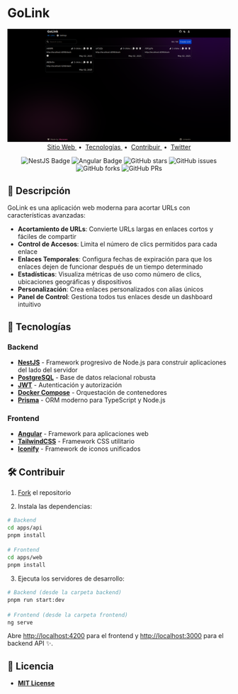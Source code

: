 # GoLink

<div align="center">
<img src="public/images/screenshot.png" alt="GoLink Logo">
</div>

<div align="center">
    <a href="https://golink.dev" target="_blank">
        Sitio Web
    </a>
    <span>&nbsp;•&nbsp;</span>
    <a href="#-tecnologías">
        Tecnologías
    </a>
    <span>&nbsp;•&nbsp;</span>
    <a href="#-contribuir">
        Contribuir
    </a>
    <span>&nbsp;•&nbsp;</span>
    <a href="https://twitter.com/golink">
        Twitter
    </a>
</div>

<div align="center">

![NestJS Badge](https://img.shields.io/badge/NestJS-E0234E?logo=nestjs&logoColor=fff&style=flat)
![Angular Badge](https://img.shields.io/badge/Angular-DD0031?logo=angular&logoColor=fff&style=flat)
![GitHub stars](https://img.shields.io/github/stars/monosen/golink)
![GitHub issues](https://img.shields.io/github/issues/monosen/golink)
![GitHub forks](https://img.shields.io/github/forks/monosen/golink)
![GitHub PRs](https://img.shields.io/github/issues-pr/monosen/golink)

</div>

## 📝 Descripción

GoLink es una aplicación web moderna para acortar URLs con características avanzadas:

- **Acortamiento de URLs**: Convierte URLs largas en enlaces cortos y fáciles de compartir
- **Control de Accesos**: Limita el número de clics permitidos para cada enlace
- **Enlaces Temporales**: Configura fechas de expiración para que los enlaces dejen de funcionar después de un tiempo determinado
- **Estadísticas**: Visualiza métricas de uso como número de clics, ubicaciones geográficas y dispositivos
- **Personalización**: Crea enlaces personalizados con alias únicos
- **Panel de Control**: Gestiona todos tus enlaces desde un dashboard intuitivo

## 🚀 Tecnologías

### Backend

- [**NestJS**](https://nestjs.com/) - Framework progresivo de Node.js para construir aplicaciones del lado del servidor
- [**PostgreSQL**](https://www.postgresql.org/) - Base de datos relacional robusta
- [**JWT**](https://jwt.io/) - Autenticación y autorización
- [**Docker Compose**](https://docs.docker.com/compose/) - Orquestación de contenedores
- [**Prisma**](https://www.prisma.io/) - ORM moderno para TypeScript y Node.js

### Frontend

- [**Angular**](https://angular.io/) - Framework para aplicaciones web
- [**TailwindCSS**](https://tailwindcss.com/) - Framework CSS utilitario
- [**Iconify**](https://iconify.design/) - Framework de iconos unificados

## 🛠️ Contribuir

1. [Fork](https://github.com/monosen/golink/fork) el repositorio

2. Instala las dependencias:

```bash
# Backend
cd apps/api
pnpm install

# Frontend
cd apps/web
pnpm install
```

3. Ejecuta los servidores de desarrollo:

```bash
# Backend (desde la carpeta backend)
pnpm run start:dev

# Frontend (desde la carpeta frontend)
ng serve
```

Abre [http://localhost:4200](http://localhost:4200) para el frontend y [http://localhost:3000](http://localhost:3000) para el backend API ✨.

## 📄 Licencia

- [**MIT License**](LICENSE)

